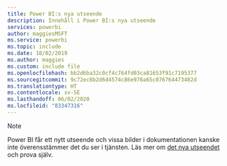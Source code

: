 ```yaml
---
title: Power BI:s nya utseende
description: Innehåll i Power BI:s nya utseende
services: powerbi
author: maggiesMSFT
ms.service: powerbi
ms.topic: include
ms.date: 10/02/2019
ms.author: maggies
ms.custom: include file
ms.openlocfilehash: bb2d6ba32c0cf4c764fd03ca81653f91c7195377
ms.sourcegitcommit: 9c72ec6b2d6d4574c86e976a65c076764473482d
ms.translationtype: HT
ms.contentlocale: sv-SE
ms.lasthandoff: 06/02/2020
ms.locfileid: "83347316"
---
```

> [!NOTE]
> Power BI får ett nytt utseende och vissa bilder i dokumentationen kanske inte överensstämmer det du ser i tjänsten. Läs mer om [det nya utseendet](../consumer/service-new-look.md) och prova själv.
